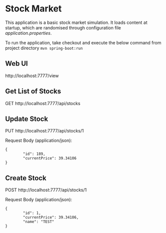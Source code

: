 # Stock Market

This application is a basic stock market simulation. It loads content at startup, which are randomised through configuration file *application.properties*.

To run the application, take checkout and execute the below command from project directory
`mvn spring-boot:run`

## Web UI
http://localhost:7777/view

## Get List of Stocks
GET http://localhost:7777/api/stocks

## Update Stock
PUT http://localhost:7777/api/stocks/1

Request Body (application/json):
```
{
        "id": 189,
        "currentPrice": 39.34106
}
```
## Create Stock
POST http://localhost:7777/api/stocks/1

Request Body (application/json):
```
{
        "id": 1,
        "currentPrice": 39.34106,
        "name": "TEST"
}
```
